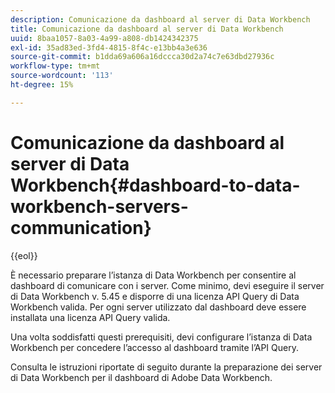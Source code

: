 ```yaml
---
description: Comunicazione da dashboard al server di Data Workbench
title: Comunicazione da dashboard al server di Data Workbench
uuid: 8baa1057-8a03-4a99-a808-db1424342375
exl-id: 35ad83ed-3fd4-4815-8f4c-e13bb4a3e636
source-git-commit: b1dda69a606a16dccca30d2a74c7e63dbd27936c
workflow-type: tm+mt
source-wordcount: '113'
ht-degree: 15%

---
```


# Comunicazione da dashboard al server di Data Workbench{#dashboard-to-data-workbench-servers-communication}

{{eol}}

È necessario preparare l’istanza di Data Workbench per consentire al dashboard di comunicare con i server. Come minimo, devi eseguire il server di Data Workbench v. 5.45 e disporre di una licenza API Query di Data Workbench valida. Per ogni server utilizzato dal dashboard deve essere installata una licenza API Query valida.

Una volta soddisfatti questi prerequisiti, devi configurare l’istanza di Data Workbench per concedere l’accesso al dashboard tramite l’API Query.

Consulta le istruzioni riportate di seguito durante la preparazione dei server di Data Workbench per il dashboard di Adobe Data Workbench.
